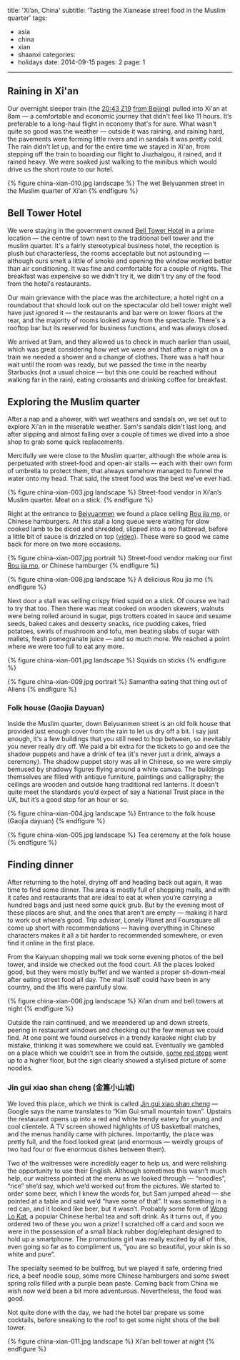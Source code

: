 title: 'Xi’an, China'
subtitle: 'Tasting the Xianease street food in the Muslim quarter'
tags:
  - asia
  - china
  - xian
  - shaanxi
categories:
  - holidays
date: 2014-09-15
pages: 2
page: 1
---

## Raining in Xi'an

Our overnight sleeper train (the [20:43 Z19](http://www.seat61.com/China.htm) [from Beijing](/2014/09/beijing-china)) pulled into Xi'an at 8am — a comfortable and economic journey that didn't feel like 11 hours. It’s preferable to a long-haul flight in economy that's for sure. What wasn't quite so good was the weather — outside it was raining, and raining hard, the pavements were forming little rivers and in sandals it was pretty cold. The rain didn't let up, and for the entire time we stayed in Xi'an, from stepping off the train to boarding our flight to Jiuzhaigou, it rained, and it rained heavy. We were soaked just walking to the minibus which would drive us the short route to our hotel.

{% figure china-xian-010.jpg landscape %}
The wet Beiyuanmen street in the Muslim quarter of Xi’an 
{% endfigure %}

## Bell Tower Hotel

We were staying in the government owned [Bell Tower Hotel](http://www.tripadvisor.co.uk/Hotel_Review-g298557-d304930-Reviews-Bell_Tower_Hotel-Xi_an_Shaanxi.html) in a prime location — the centre of town next to the traditional bell tower and the muslim quarter. It's a fairly stereotypical business hotel, the reception is plush but characterless, the rooms acceptable but not astounding — although ours smelt a little of smoke and opening the window worked better than air conditioning. It was fine and comfortable for a couple of nights. The breakfast was expensive so we didn't try it, we didn't try any of the food from the hotel's restaurants.

Our main grievance with the place was the architecture; a hotel right on a roundabout that should look out on the spectacular old bell tower might well have just ignored it — the restaurants and bar were on lower floors at the rear, and the majority of rooms looked away from the spectacle. There's a rooftop bar but its reserved for business functions, and was always closed.

We arrived at 9am, and they allowed us to check in much earlier than usual, which was great considering how wet we were and that after a night on a train we needed a shower and a change of clothes. There was a half hour wait until the room was ready, but we passed the time in the nearby Starbucks (not a usual choice — but this one could be reached without walking far in the rain), eating croissants and drinking coffee for breakfast.

## Exploring the Muslim quarter

After a nap and a shower, with wet weathers and sandals on, we set out to explore Xi'an in the miserable weather. Sam's sandals didn't last long, and after slipping and almost falling over a couple of times we dived into a shoe shop to grab some quick replacements.

Mercifully we were close to the Muslim quarter, although the whole area is perpetuated with street-food and open-air stalls — each with their own form of umbrella to protect them, that always somehow managed to funnel the water onto my head. That said, the street food was the best we've ever had.

{% figure china-xian-003.jpg landscape %}
Street-food vendor in Xi’an’s Muslim quarter. Meat on a stick.
{% endfigure %}

Right at the entrance to [Beiyuanmen](http://www.tripadvisor.co.uk/Attraction_Review-g298557-d1805544-Reviews-Beiyuanmen_Street-Xi_an_Shaanxi.html) we found a place selling [Rou jia mo](http://en.wikipedia.org/wiki/Rou_jia_mo), or Chinese hamburgers. At this stall a long queue were waiting for slow cooked lamb to be diced and shredded, slipped into a _mo_ flatbread, before a little bit of sauce is drizzled on top ([video](http://instagram.com/p/s6vGQlNFGg/)). These were so good we came back for more on two more occasions.

{% figure china-xian-007.jpg portrait %}
Street-food vendor making our first [Rou jia mo](http://en.wikipedia.org/wiki/Rou_jia_mo), or Chinese hamburger
{% endfigure %}

{% figure china-xian-008.jpg landscape %}
A delicious Rou jia mo
{% endfigure %}

Next door a stall was selling crispy fried squid on a stick. Of course we had to try that too. Then there was meat cooked on wooden skewers, walnuts were being rolled around in sugar, pigs trotters coated in sauce and sesame seeds, baked cakes and desserty snacks, rice pudding cakes, fried potatoes, swirls of mushroom and tofu, men beating slabs of sugar with mallets, fresh pomegranate juice — and so much more. We reached a point where we were too full to eat any more.

{% figure china-xian-001.jpg landscape %}
Squids on sticks
{% endfigure %}

{% figure china-xian-009.jpg portrait %}
Samantha eating that thing out of Aliens
{% endfigure %}

### Folk house (Gaojia Dayuan)

Inside the Muslim quarter, down Beiyuanmen street is an old folk house that provided just enough cover from the rain to let us dry off a bit. I say just enough, it's a few buildings that you still need to hop between, so inevitably you never really dry off. We paid a bit extra for the tickets to go and see the shadow puppets and have a drink of tea (it's never just a drink, always a ceremony). The shadow puppet story was all in Chinese, so we were simply bemused by shadowy figures flying around a white canvas. The buildings themselves are filled with antique furniture, paintings and calligraphy; the ceilings are wooden and outside hang traditional red lanterns. It doesn’t quite meet the standards you’d expect of say a National Trust place in the UK, but it’s a good stop for an hour or so.

{% figure china-xian-004.jpg landscape %}
Entrance to the folk house (Gaojia dayuan)
{% endfigure %}

{% figure china-xian-005.jpg landscape %}
Tea ceremony at the folk house
{% endfigure %}

## Finding dinner

After returning to the hotel, drying off and heading back out again, it was time to find some dinner. The area is mostly full of shopping malls, and with it cafes and restaurants that are ideal to eat at when you’re carrying a hundred bags and just need some quick grub. But by the evening most of these places are shut, and the ones that aren’t are empty — making it hard to work out where’s good. Trip advisor, Lonely Planet and Foursquare all come up short with recommendations — having everything in Chinese characters makes it all a bit harder to recommended somewhere, or even find it online in the first place.

From the Kaiyuan shopping mall we took some evening photos of the bell tower, and inside we checked out the food court. All the places looked good, but they were mostly buffet and we wanted a proper sit-down-meal after eating street food all day. The mall itself could have been in any country, and the lifts were painfully slow.

{% figure china-xian-006.jpg landscape %}
Xi’an drum and bell towers at night
{% endfigure %}

Outside the rain continued, and we meandered up and down streets, peering in restaurant windows and checking out the few menus we could find. At one point we found ourselves in a trendy karaoke night club by mistake, thinking it was somewhere we could eat. Eventually we gambled on a place which we couldn’t see in from the outside, [some red steps](http://www.dianping.com/photos/78216520) went up to a higher floor, but the sign clearly showed a stylised picture of some noodles.

### Jin gui xiao shan cheng (金簋小山城)

We loved this place, which we think is called [Jin gui xiao shan cheng](http://www.dianping.com/shop/18406430) — Google says the name translates to “Kim Gui small mountain town”. Upstairs the restaurant opens up into a red and white trendy eatery for young and cool clientele. A TV screen showed highlights of US basketball matches, and the menus handily came with pictures. Importantly, the place was pretty full, and the food looked great (and enormous — weirdly groups of two had four or five enormous dishes between them).

Two of the waitresses were incredibly eager to help us, and were relishing the opportunity to use their English. Although sometimes this wasn’t much help, our waitress pointed at the menu as we looked through — “noodles”, “rice” she’d say, which we’d worked out from the pictures. We started to order some beer, which I knew the words for, but Sam jumped ahead — she pointed at a table and said we’d “have some of that”. It was something in a red can, and it looked like beer, but it wasn’t. Probably some form of [Wong Lo Kat](http://en.wikipedia.org/wiki/Wong_Lo_Kat), a popular Chinese herbal tea and soft drink. As it turns out, if you ordered two of these you won a prize! I scratched off a card and soon we were in the possession of a small black rubber dog/elephant designed to hold up a smartphone. The promotions girl was really excited by all of this, even going so far as to compliment us, “you are so beautiful, your skin is so white and pure”.

The specialty seemed to be bullfrog, but we played it safe, ordering fried rice, a beef noodle soup, some more Chinese hamburgers and some sweet spring rolls filled with a purple bean paste. Coming back from China we wish now we’d been a bit more adventurous. Nevertheless, the food was good.

Not quite done with the day, we had the hotel bar prepare us some cocktails, before sneaking to the roof to get some night shots of the bell tower.

{% figure china-xian-011.jpg landscape %}
Xi’an bell tower at night
{% endfigure %}
